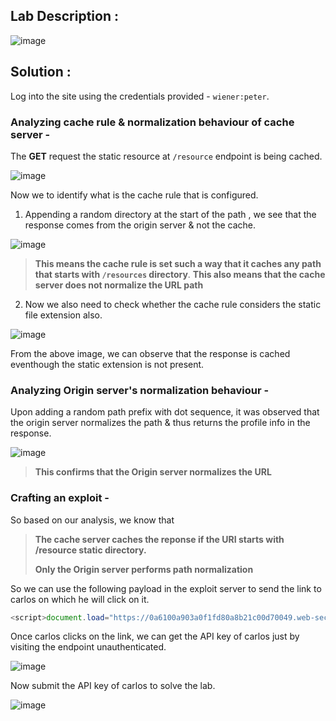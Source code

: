 ## Lab Description :

![image](https://github.com/user-attachments/assets/d01bb606-f268-449c-b6cb-cd613ebd4147)

## Solution :

Log into the site using the credentials provided - `wiener:peter`.

### Analyzing cache rule & normalization behaviour of cache server -

The **GET** request the static resource at `/resource` endpoint is being cached.

![image](https://github.com/user-attachments/assets/af31f68f-9166-493e-be39-ccab4af0da21)

Now we to identify what is the cache rule that is configured.

1. Appending a random directory at the start of the path , we see that the response comes from the origin server & not the cache.

![image](https://github.com/user-attachments/assets/38a6ae81-b9cb-4cf3-9cc8-f1306cdbc392)

> **This means the cache rule is set such a way that it caches any path that starts with `/resources` directory**.
> **This also means that the cache server does not normalize the URL path** 

2. Now we also need to check whether the cache rule considers the static file extension also.

![image](https://github.com/user-attachments/assets/abfc36f2-a222-440f-99b9-636af3407423)

From the above image, we can observe that the response is cached eventhough the static extension is not present. 

### Analyzing Origin server's normalization behaviour -

Upon adding a random path prefix with dot sequence, it was observed that the origin server normalizes the path & thus returns the profile info in the response. 

![image](https://github.com/user-attachments/assets/bb2ccd4a-e022-4f3e-9167-d038d3ece43f)

> **This confirms that the Origin server normalizes the URL**

### Crafting an exploit -

So based on our analysis, we know that

> **The cache server caches the reponse if the URI starts with /resource static directory.**
> 
> **Only the Origin server performs path normalization**

So we can use the following payload in the exploit server to send the link to carlos on which he will click on it.

```js
<script>document.load="https://0a6100a903a0f1fd80a8b21c00d70049.web-security-academy.net/resources/abc/..%2f..%2fmy-account"</script>
```

Once carlos clicks on the link, we can get the API key of carlos just by visiting the endpoint unauthenticated.

![image](https://github.com/user-attachments/assets/c14b2cb1-e13e-417e-b800-7d3d4e0d7f71)

Now submit the API key of carlos to solve the lab.

![image](https://github.com/user-attachments/assets/0d15565b-efc3-4bf8-818f-ebea39992ed3)

